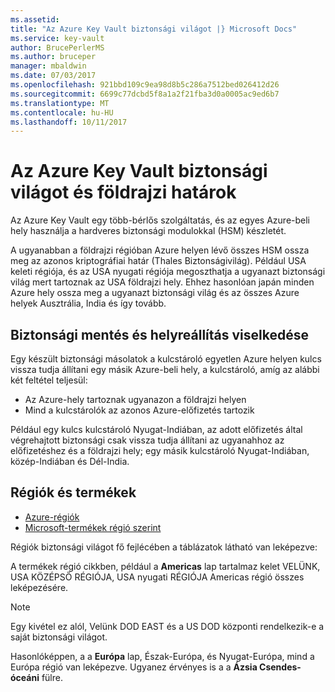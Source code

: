 ```yaml
---
ms.assetid: 
title: "Az Azure Key Vault biztonsági világot |} Microsoft Docs"
ms.service: key-vault
author: BrucePerlerMS
ms.author: bruceper
manager: mbaldwin
ms.date: 07/03/2017
ms.openlocfilehash: 921bbd109c9ea98d8b5c286a7512bed026412d26
ms.sourcegitcommit: 6699c77dcbd5f8a1a2f21fba3d0a0005ac9ed6b7
ms.translationtype: MT
ms.contentlocale: hu-HU
ms.lasthandoff: 10/11/2017
---
```

# <a name="azure-key-vault-security-worlds-and-geographic-boundaries"></a>Az Azure Key Vault biztonsági világot és földrajzi határok

Az Azure Key Vault egy több-bérlős szolgáltatás, és az egyes Azure-beli hely használja a hardveres biztonsági modulokkal (HSM) készletét. 

A ugyanabban a földrajzi régióban Azure helyen lévő összes HSM ossza meg az azonos kriptográfiai határ (Thales Biztonságivilág). Például USA keleti régiója, és az USA nyugati régiója megoszthatja a ugyanazt biztonsági világ mert tartoznak az USA földrajzi hely. Ehhez hasonlóan japán minden Azure hely ossza meg a ugyanazt biztonsági világ és az összes Azure helyek Ausztrália, India és így tovább. 

## <a name="backup-and-restore-behavior"></a>Biztonsági mentés és helyreállítás viselkedése

Egy készült biztonsági másolatok a kulcstároló egyetlen Azure helyen kulcs vissza tudja állítani egy másik Azure-beli hely, a kulcstároló, amíg az alábbi két feltétel teljesül:

- Az Azure-hely tartoznak ugyanazon a földrajzi helyen
- Mind a kulcstárolók az azonos Azure-előfizetés tartozik

Például egy kulcs kulcstároló Nyugat-Indiában, az adott előfizetés által végrehajtott biztonsági csak vissza tudja állítani az ugyanahhoz az előfizetéshez és a földrajzi hely; egy másik kulcstároló Nyugat-Indiában, közép-Indiában és Dél-India.

## <a name="regions-and-products"></a>Régiók és termékek

- [Azure-régiók](https://azure.microsoft.com/regions/)
- [Microsoft-termékek régió szerint](https://azure.microsoft.com/regions/services/)

Régiók biztonsági világot fő fejlécében a táblázatok látható van leképezve:

A termékek régió cikkben, például a **Americas** lap tartalmaz kelet VELÜNK, USA KÖZÉPSŐ RÉGIÓJA, USA nyugati RÉGIÓJA Americas régió összes leképezésére. 

>[!NOTE]
>Egy kivétel ez alól, Velünk DOD EAST és a US DOD központi rendelkezik-e a saját biztonsági világot. 

Hasonlóképpen, a a **Európa** lap, Észak-Európa, és Nyugat-Európa, mind a Európa régió van leképezve. Ugyanez érvényes is a a **Ázsia Csendes-óceáni** fülre.



